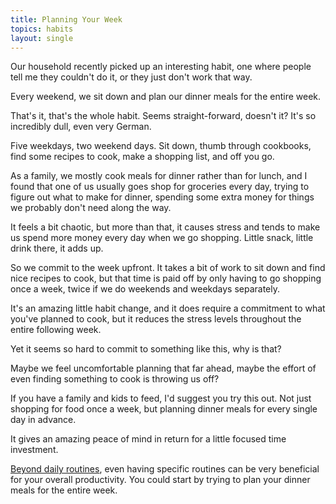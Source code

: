 ```yaml
---
title: Planning Your Week
topics: habits
layout: single
---
```

Our household recently picked up an interesting habit, one where people tell me
they couldn't do it, or they just don't work that way.

Every weekend, we sit down and plan our dinner meals for the entire week.

That's it, that's the whole habit. Seems straight-forward, doesn't it? It's so
incredibly dull, even very German.

Five weekdays, two weekend days. Sit down, thumb through cookbooks, find some
recipes to cook, make a shopping list, and off you go.

As a family, we mostly cook meals for dinner rather than for lunch, and I found
that one of us usually goes shop for groceries every day, trying to figure out
what to make for dinner, spending some extra money for things we probably don't
need along the way.

It feels a bit chaotic, but more than that, it causes stress and tends to make
us spend more money every day when we go shopping. Little snack, little drink
there, it adds up.

So we commit to the week upfront. It takes a bit of work to sit down and find
nice recipes to cook, but that time is paid off by only having to go shopping
once a week, twice if we do weekends and weekdays separately.

It's an amazing little habit change, and it does require a commitment to what
you've planned to cook, but it reduces the stress levels throughout the entire
following week.

Yet it seems so hard to commit to something like this, why is that?

Maybe we feel uncomfortable planning that far ahead, maybe the effort of even
finding something to cook is throwing us off?

If you have a family and kids to feed, I'd suggest you try this out. Not just
shopping for food once a week, but planning dinner meals for every single day in
advance.

It gives an amazing peace of mind in return for a little focused time
investment.

[Beyond daily
routines](http://www.paperplanes.de/2014/6/13/implement-routines-to-foster-habits.html),
even having specific routines can be very beneficial for your overall
productivity. You could start by trying to plan your dinner meals for the entire
week.

